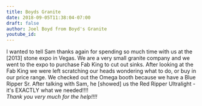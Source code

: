 ```yaml
---
title: Boyds Granite
date: 2018-09-05T11:38:04-07:00
draft: false
author: Joel Boyd from Boyd's Granite
youtube_id: 
---
```


I wanted to tell Sam thanks again for spending so much time with us at the [2013] stone expo in Vegas. We are a very small granite company and we went to the expo to purchase Fab King to cut out sinks. After looking at the Fab King we were left scratching our heads wondering what to do, or buy in our price range. We checked out the Omega booth because we have a Blue Ripper Sr. After talking with Sam, he [showed] us the Red Ripper Ultralight - it's EXACTLY what we needed!!!!
<br> 
*Thank you very much for the help!!!!*